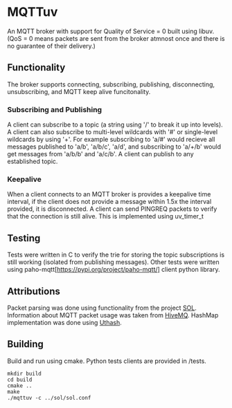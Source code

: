 # MQTTuv
An MQTT broker with support for Quality of Service = 0 built using libuv. (QoS = 0 means packets are sent from the broker atmnost once and there is no guarantee of their delivery.)

## Functionality
The broker supports connecting, subscribing, publishing, disconnecting, unsubscribing, and MQTT keep alive funcitonality. 

### Subscribing and Publishing
A client can subscribe to a topic (a string using '/' to break it up into levels). A client can also subscribe to multi-level wildcards with '#' or single-level wildcards by using '+'. 
For example subscribing to 'a/#' would recieve all messages published to 'a/b', 'a/b/c', 'a/d', and subscribing to 'a/+/b' would get messages from 'a/b/b' and 'a/c/b'. A client can publish to any established topic. 

### Keepalive 
When a client connects to an MQTT broker is provides a keepalive time interval, if the client does not provide a message within 1.5x the interval provided, it is disconnected. A client can send PINGREQ packets to verify that the connection is still alive. This is implemented using uv_timer_t

## Testing
Tests were written in C to verify the trie for storing the topic subscriptions is still working (isolated from publishing messages). Other tests were written using paho-mqtt[https://pypi.org/project/paho-mqtt/] client python library. 

## Attributions
Packet parsing was done using functionality from the project [SOL](https://github.com/codepr/sol/tree/tutorial). Information about MQTT packet usage was taken from [HiveMQ](https://www.hivemq.com/). HashMap implementation was done using [Uthash](https://troydhanson.github.io/uthash/). 

## Building
Build and run using cmake. Python tests clients are provided in /tests. 

```
mkdir build
cd build
cmake ..
make 
./mqttuv -c ../sol/sol.conf
```

